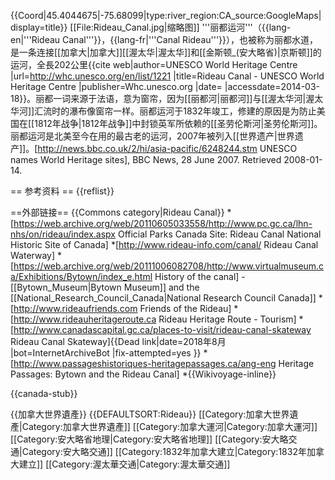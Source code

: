 {{Coord|45.4044675|-75.68099|type:river_region:CA_source:GoogleMaps|display=title}}
[[File:Rideau_Canal.jpg|缩略图]]
'''丽都运河'''（{{lang-en|'''Rideau Canal'''}}，{{lang-fr|'''Canal Rideau'''}}），也被称为丽都水道，是一条连接[[加拿大|加拿大]][[渥太华|渥太华]]和[[金斯顿_(安大略省)|京斯顿]]的运河，全長202公里<ref>{{cite web|author=UNESCO World Heritage Centre |url=http://whc.unesco.org/en/list/1221 |title=Rideau Canal - UNESCO World Heritage Centre |publisher=Whc.unesco.org |date= |accessdate=2014-03-18}}</ref>。丽都一词来源于法语，意为窗帘，因为[[丽都河|丽都河]]与[[渥太华河|渥太华河]]汇流时的瀑布像窗帘一样。丽都运河于1832年竣工，修建的原因是为防止美国在[[1812年战争|1812年战争]]中封锁英军所依赖的[[圣劳伦斯河|圣劳伦斯河]]。丽都运河是北美至今在用的最古老的运河，2007年被列入[[世界遗产|世界遗产]]。<ref>[http://news.bbc.co.uk/2/hi/asia-pacific/6248244.stm UNESCO names World Heritage sites], BBC News, 28 June 2007. Retrieved 2008-01-14.</ref>

== 参考资料 ==
{{reflist}}

==外部链接==
{{Commons category|Rideau Canal}}
*[https://web.archive.org/web/20110605033558/http://www.pc.gc.ca/lhn-nhs/on/rideau/index.aspx Official Parks Canada Site: Rideau Canal National Historic Site of Canada]
*[http://www.rideau-info.com/canal/ Rideau Canal Waterway]
*[https://web.archive.org/web/20111006082708/http://www.virtualmuseum.ca/Exhibitions/Bytown/index_e.html History of the canal] - [[Bytown_Museum|Bytown Museum]] and the [[National_Research_Council_Canada|National Research Council Canada]]
*[http://www.rideaufriends.com Friends of the Rideau]
*[http://www.rideauheritageroute.ca Rideau Heritage Route - Tourism]
*[http://www.canadascapital.gc.ca/places-to-visit/rideau-canal-skateway Rideau Canal Skateway]{{Dead link|date=2018年8月 |bot=InternetArchiveBot |fix-attempted=yes }}
*[http://www.passageshistoriques-heritagepassages.ca/ang-eng Heritage Passages: Bytown and the Rideau Canal]
*{{Wikivoyage-inline}}

{{canada-stub}}

{{加拿大世界遺產}}
{{DEFAULTSORT:Rideau}}
[[Category:加拿大世界遺產|Category:加拿大世界遺產]]
[[Category:加拿大運河|Category:加拿大運河]]
[[Category:安大略省地理|Category:安大略省地理]]
[[Category:安大略交通|Category:安大略交通]]
[[Category:1832年加拿大建立|Category:1832年加拿大建立]]
[[Category:渥太華交通|Category:渥太華交通]]